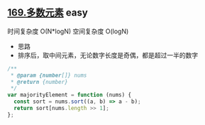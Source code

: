 ## [169.多数元素](https://leetcode.cn/problems/majority-element/) <Badge type="success">easy</Badge>

时间复杂度 O(N\*logN)
空间复杂度 O(logN)

- 思路
- 排序后，取中间元素，无论数字长度是奇偶，都是超过一半的数字

```js
/**
 * @param {number[]} nums
 * @return {number}
 */
var majorityElement = function (nums) {
  const sort = nums.sort((a, b) => a - b);
  return sort[nums.length >> 1];
};
```
